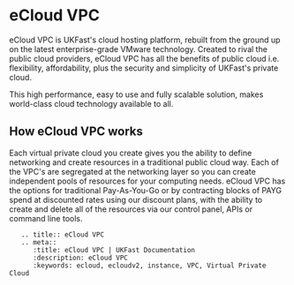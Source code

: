 # eCloud VPC

eCloud VPC is UKFast's cloud hosting platform, rebuilt from the ground  up on the latest enterprise-grade VMware technology. Created to rival the public cloud providers, eCloud VPC has all the benefits of public cloud i.e. flexibility, affordability, plus the security and simplicity of UKFast's private cloud.   

This high performance, easy to use and fully scalable solution, makes world-class cloud technology available to all.  

## How eCloud VPC works

Each virtual private cloud you create gives you the ability to define networking and create resources in a traditional public cloud way. Each of the VPC's are segregated at the networking layer so you can create independent pools of resources for your computing needs. eCloud VPC has the options for traditional Pay-As-You-Go or by contracting blocks of PAYG spend at discounted rates using our discount plans, with the ability to create and delete all of the resources via our control panel, APIs or command line tools.  


```eval_rst
   .. title:: eCloud VPC
   .. meta::
      :title: eCloud VPC | UKFast Documentation
      :description: eCloud VPC
      :keywords: ecloud, ecloudv2, instance, VPC, Virtual Private Cloud
```
